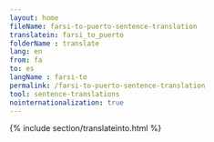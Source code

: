 ```yaml
---
layout: home
fileName: farsi-to-puerto-sentence-translation
translatein: farsi_to_puerto
folderName : translate
lang: en
from: fa
to: es
langName : farsi-to
permalink: /farsi-to-puerto-sentence-translation
tool: sentence-translations
nointernationalization: true
---
```

{% include section/translateinto.html %}
